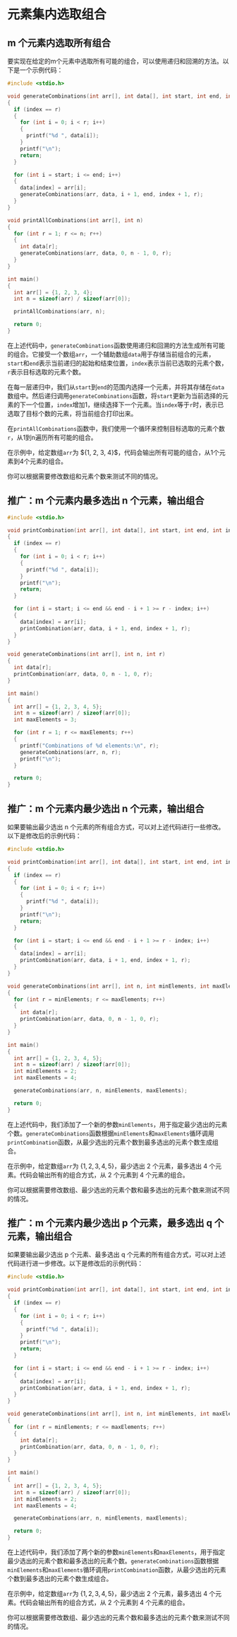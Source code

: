 # 元素集内选取组合

## m 个元素内选取所有组合

要实现在给定的m个元素中选取所有可能的组合，可以使用递归和回溯的方法。以下是一个示例代码：

```c
#include <stdio.h>

void generateCombinations(int arr[], int data[], int start, int end, int index, int r)
{
  if (index == r)
  {
    for (int i = 0; i < r; i++)
    {
      printf("%d ", data[i]);
    }
    printf("\n");
    return;
  }

  for (int i = start; i <= end; i++)
  {
    data[index] = arr[i];
    generateCombinations(arr, data, i + 1, end, index + 1, r);
  }
}

void printAllCombinations(int arr[], int n)
{
  for (int r = 1; r <= n; r++)
  {
    int data[r];
    generateCombinations(arr, data, 0, n - 1, 0, r);
  }
}

int main()
{
  int arr[] = {1, 2, 3, 4};
  int n = sizeof(arr) / sizeof(arr[0]);

  printAllCombinations(arr, n);

  return 0;
}
```

在上述代码中，`generateCombinations`函数使用递归和回溯的方法生成所有可能的组合。它接受一个数组`arr`，一个辅助数组`data`用于存储当前组合的元素，`start`和`end`表示当前递归的起始和结束位置，`index`表示当前已选取的元素个数，`r`表示目标选取的元素个数。

在每一层递归中，我们从`start`到`end`的范围内选择一个元素，并将其存储在`data`数组中。然后递归调用`generateCombinations`函数，将`start`更新为当前选择的元素的下一个位置，`index`增加1，继续选择下一个元素。当`index`等于`r`时，表示已选取了目标个数的元素，将当前组合打印出来。

在`printAllCombinations`函数中，我们使用一个循环来控制目标选取的元素个数`r`，从1到n遍历所有可能的组合。

在示例中，给定数组`arr`为 $\{1, 2, 3, 4}\$，代码会输出所有可能的组合，从1个元素到4个元素的组合。

你可以根据需要修改数组和元素个数来测试不同的情况。

## 推广：m 个元素内最多选出 n 个元素，输出组合

```c
#include <stdio.h>

void printCombination(int arr[], int data[], int start, int end, int index, int r)
{
  if (index == r)
  {
    for (int i = 0; i < r; i++)
    {
      printf("%d ", data[i]);
    }
    printf("\n");
    return;
  }

  for (int i = start; i <= end && end - i + 1 >= r - index; i++)
  {
    data[index] = arr[i];
    printCombination(arr, data, i + 1, end, index + 1, r);
  }
}

void generateCombinations(int arr[], int n, int r)
{
  int data[r];
  printCombination(arr, data, 0, n - 1, 0, r);
}

int main()
{
  int arr[] = {1, 2, 3, 4, 5};
  int n = sizeof(arr) / sizeof(arr[0]);
  int maxElements = 3;

  for (int r = 1; r <= maxElements; r++)
  {
    printf("Combinations of %d elements:\n", r);
    generateCombinations(arr, n, r);
    printf("\n");
  }

  return 0;
}
```

## 推广：m 个元素内最少选出 n 个元素，输出组合

如果要输出最少选出 n 个元素的所有组合方式，可以对上述代码进行一些修改。以下是修改后的示例代码：

```c
#include <stdio.h>

void printCombination(int arr[], int data[], int start, int end, int index, int r)
{
  if (index == r)
  {
    for (int i = 0; i < r; i++)
    {
      printf("%d ", data[i]);
    }
    printf("\n");
    return;
  }

  for (int i = start; i <= end && end - i + 1 >= r - index; i++)
  {
    data[index] = arr[i];
    printCombination(arr, data, i + 1, end, index + 1, r);
  }
}

void generateCombinations(int arr[], int n, int minElements, int maxElements)
{
  for (int r = minElements; r <= maxElements; r++)
  {
    int data[r];
    printCombination(arr, data, 0, n - 1, 0, r);
  }
}

int main()
{
  int arr[] = {1, 2, 3, 4, 5};
  int n = sizeof(arr) / sizeof(arr[0]);
  int minElements = 2;
  int maxElements = 4;

  generateCombinations(arr, n, minElements, maxElements);

  return 0;
}
```

在上述代码中，我们添加了一个新的参数`minElements`，用于指定最少选出的元素个数。`generateCombinations`函数根据`minElements`和`maxElements`循环调用`printCombination`函数，从最少选出的元素个数到最多选出的元素个数生成组合。

在示例中，给定数组`arr`为 $\{1, 2, 3, 4, 5\}$，最少选出 2 个元素，最多选出 4 个元素。代码会输出所有的组合方式，从 2 个元素到 4 个元素的组合。

你可以根据需要修改数组、最少选出的元素个数和最多选出的元素个数来测试不同的情况。

## 推广：m 个元素内最少选出 p 个元素，最多选出 q 个元素，输出组合

如果要输出最少选出 p 个元素、最多选出 q 个元素的所有组合方式，可以对上述代码进行进一步修改。以下是修改后的示例代码：

```c
#include <stdio.h>

void printCombination(int arr[], int data[], int start, int end, int index, int r)
{
  if (index == r)
  {
    for (int i = 0; i < r; i++)
    {
      printf("%d ", data[i]);
    }
    printf("\n");
    return;
  }

  for (int i = start; i <= end && end - i + 1 >= r - index; i++)
  {
    data[index] = arr[i];
    printCombination(arr, data, i + 1, end, index + 1, r);
  }
}

void generateCombinations(int arr[], int n, int minElements, int maxElements)
{
  for (int r = minElements; r <= maxElements; r++)
  {
    int data[r];
    printCombination(arr, data, 0, n - 1, 0, r);
  }
}

int main()
{
  int arr[] = {1, 2, 3, 4, 5};
  int n = sizeof(arr) / sizeof(arr[0]);
  int minElements = 2;
  int maxElements = 4;

  generateCombinations(arr, n, minElements, maxElements);

  return 0;
}
```

在上述代码中，我们添加了两个新的参数`minElements`和`maxElements`，用于指定最少选出的元素个数和最多选出的元素个数。`generateCombinations`函数根据`minElements`和`maxElements`循环调用`printCombination`函数，从最少选出的元素个数到最多选出的元素个数生成组合。

在示例中，给定数组`arr`为 $\{1, 2, 3, 4, 5\}$，最少选出 2 个元素，最多选出 4 个元素。代码会输出所有的组合方式，从 2 个元素到 4 个元素的组合。

你可以根据需要修改数组、最少选出的元素个数和最多选出的元素个数来测试不同的情况。
